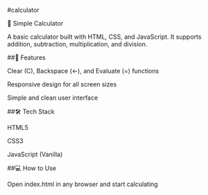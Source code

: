 #calculator

🔢 Simple Calculator

A basic calculator built with HTML, CSS, and JavaScript. It supports addition, subtraction, multiplication, and division.

##🚀 Features

Clear (C), Backspace (←), and Evaluate (=) functions

Responsive design for all screen sizes

Simple and clean user interface


##🛠 Tech Stack

HTML5

CSS3

JavaScript (Vanilla)


##💻 How to Use

Open index.html in any browser and start calculating
